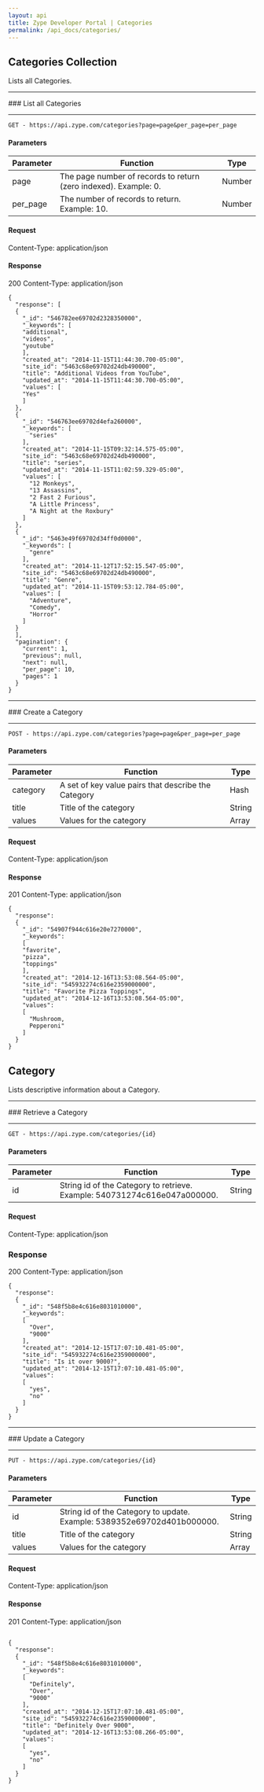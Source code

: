```yaml
---
layout: api
title: Zype Developer Portal | Categories
permalink: /api_docs/categories/
---
```


## Categories Collection

Lists all Categories.
<hr>
### List all Categories
<hr>
<pre><code>GET - https://api.zype.com/categories?page=page&per_page=per_page
</code></pre>

#### Parameters

Parameter | Function | Type
--------- | -------- | ----
page | The page number of records to return (zero indexed). Example: 0. | Number
per_page | The number of records to return. Example: 10. | Number

#### Request
Content-Type: application/json

#### Response
200
Content-Type: application/json

<pre><code>{
  "response": [
  {
    "_id": "546782ee69702d2328350000",
    "_keywords": [
    "additional",
    "videos",
    "youtube"
    ],
    "created_at": "2014-11-15T11:44:30.700-05:00",
    "site_id": "5463c68e69702d24db490000",
    "title": "Additional Videos from YouTube",
    "updated_at": "2014-11-15T11:44:30.700-05:00",
    "values": [
    "Yes"
    ]
  },
  {
    "_id": "546763ee69702d4efa260000",
    "_keywords": [
      "series"
    ],
    "created_at": "2014-11-15T09:32:14.575-05:00",
    "site_id": "5463c68e69702d24db490000",
    "title": "series",
    "updated_at": "2014-11-15T11:02:59.329-05:00",
    "values": [
      "12 Monkeys",
      "13 Assassins",
      "2 Fast 2 Furious",
      "A Little Princess",
      "A Night at the Roxbury"
    ]
  },
  {
    "_id": "5463e49f69702d34ff0d0000",
    "_keywords": [
      "genre"
    ],
    "created_at": "2014-11-12T17:52:15.547-05:00",
    "site_id": "5463c68e69702d24db490000",
    "title": "Genre",
    "updated_at": "2014-11-15T09:53:12.784-05:00",
    "values": [
      "Adventure",
      "Comedy",
      "Horror"
    ]
  }
  ],
  "pagination": {
    "current": 1,
    "previous": null,
    "next": null,
    "per_page": 10,
    "pages": 1
  }
}
</code></pre>

<hr>
### Create a Category
<hr>
<pre><code>POST - https://api.zype.com/categories?page=page&per_page=per_page
</code></pre>

#### Parameters

Parameter | Function | Type
--------- | -------- | ----
category | A set of key value pairs that describe the Category | Hash
title | Title of the category | String
values | Values for the category | Array

#### Request
Content-Type: application/json

#### Response
201
Content-Type: application/json

<pre><code>{  
  "response":
  {  
    "_id": "54907f944c616e20e7270000",
    "_keywords":
    [
    "favorite",
    "pizza",
    "toppings"
    ],
    "created_at": "2014-12-16T13:53:08.564-05:00",
    "site_id": "545932274c616e2359000000",
    "title": "Favorite Pizza Toppings",
    "updated_at": "2014-12-16T13:53:08.564-05:00",
    "values":
    [
      "Mushroom,
      Pepperoni"
    ]
  }
}
</code></pre>

## Category

Lists descriptive information about a Category.
<hr>
### Retrieve a Category
<hr>
<pre><code>GET - https://api.zype.com/categories/{id}
</code></pre>

#### Parameters

Parameter | Function | Type
--------- | -------- | ----
id | String id of the Category to retrieve. Example: 540731274c616e047a000000. | String

#### Request
Content-Type: application/json

### Response
200
Content-Type: application/json

<pre><code>{
  "response":
  {
    "_id": "548f5b8e4c616e8031010000",
    "_keywords":
    [
      "Over",
      "9000"
    ],
    "created_at": "2014-12-15T17:07:10.481-05:00",
    "site_id": "545932274c616e2359000000",
    "title": "Is it over 9000?",
    "updated_at": "2014-12-15T17:07:10.481-05:00",
    "values":
    [
      "yes",
      "no"
    ]
  }
}
</code></pre>
<hr>
### Update a Category
<hr>
<pre><code>PUT - https://api.zype.com/categories/{id}
</code></pre>

#### Parameters

Parameter | Function | Type
--------- | -------- | ----
id | String id of the Category to update. Example: 5389352e69702d401b000000. | String
title | Title of the category | String
values | Values for the category | Array

#### Request
Content-Type: application/json

#### Response
201
Content-Type: application/json

<pre><code>
{
  "response":
  {
    "_id": "548f5b8e4c616e8031010000",
    "_keywords":
    [
      "Definitely",
      "Over",
      "9000"
    ],
    "created_at": "2014-12-15T17:07:10.481-05:00",
    "site_id": "545932274c616e2359000000",
    "title": "Definitely Over 9000",
    "updated_at": "2014-12-16T13:53:08.266-05:00",
    "values":
    [
      "yes",
      "no"
    ]
  }
}
</code></pre>
